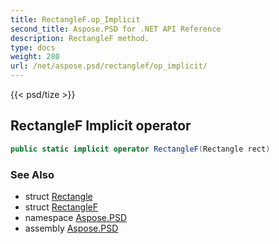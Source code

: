 ```yaml
---
title: RectangleF.op_Implicit
second_title: Aspose.PSD for .NET API Reference
description: RectangleF method. 
type: docs
weight: 280
url: /net/aspose.psd/rectanglef/op_implicit/
---
```

{{< psd/tize >}}
## RectangleF Implicit operator

```csharp
public static implicit operator RectangleF(Rectangle rect)
```

### See Also

* struct [Rectangle](../../rectangle/)
* struct [RectangleF](../)
* namespace [Aspose.PSD](../../rectanglef/)
* assembly [Aspose.PSD](../../../)


